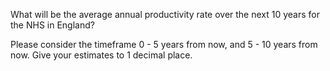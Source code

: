 What will be the average annual productivity rate over the next 10 years for the NHS in England?

Please consider the timeframe 0 - 5 years from now, and 5 - 10 years from now. Give your estimates to 1 decimal place.